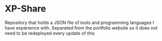 # XP-Share
Repository that holds a JSON file of tools and programming languages I have experience with. Separated from the portfolio website so it does not need to be redeployed every update of this
